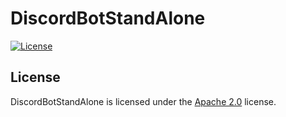 # DiscordBotStandAlone

[![License](https://lxgaming.github.io/images/badge/License-Apache%202.0-blue.svg)](https://www.apache.org/licenses/LICENSE-2.0)

## License
DiscordBotStandAlone is licensed under the [Apache 2.0](https://www.apache.org/licenses/LICENSE-2.0) license.
